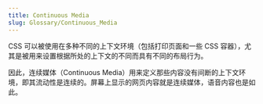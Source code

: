 ```yaml
---
title: Continuous Media
slug: Glossary/Continuous_Media
---
```

CSS 可以被使用在多种不同的上下文环境（包括打印页面和一些 CSS 容器），尤其是被用来设置根据所处的上下文的不同而具有不同的布局行为。

因此，连续媒体（Continuous Media）用来定义那些内容没有间断的上下文环境，即其流动性是连续的。屏幕上显示的网页内容就是连续媒体，语音内容也是如此。
